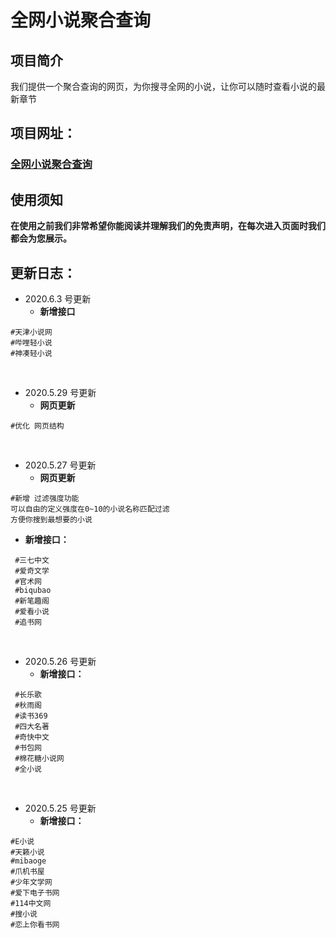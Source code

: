 # 全网小说聚合查询
## 项目简介
我们提供一个聚合查询的网页，为你搜寻全网的小说，让你可以随时查看小说的最新章节

## 项目网址：
### [全网小说聚合查询](https://poly.arics.xyz/index)

## 使用须知
**在使用之前我们非常希望你能阅读并理解我们的免责声明，在每次进入页面时我们都会为您展示。**

## 更新日志：

- 2020.6.3 号更新
  - **新增接口**

```
#天津小说网
#哔哩轻小说
#神凑轻小说
```

<br>

- 2020.5.29 号更新
	- **网页更新**
```
#优化 网页结构
```
<br>

- 2020.5.27 号更新
	- **网页更新**
```
#新增 过滤强度功能
可以自由的定义强度在0~10的小说名称匹配过滤
方便你搜到最想要的小说
```
- **新增接口：**
```
 #三七中文
 #爱奇文学
 #官术网
 #biqubao
 #新笔趣阁
 #爱看小说
 #追书网
```
<br>

- 2020.5.26 号更新
	- **新增接口：**
```
 #长乐歌
 #秋雨阁
 #读书369
 #四大名著
 #奇快中文
 #书包网
 #棉花糖小说网
 #全小说
```
<br>

- 2020.5.25 号更新
	- **新增接口：**
```
#E小说
#天籁小说
#mibaoge
#爪机书屋
#少年文学网
#爱下电子书网
#114中文网
#搜小说
#恋上你看书网
```
